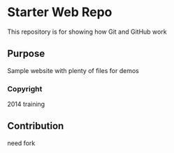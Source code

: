 # Starter Web Repo

This repository is for showing how Git and GitHub work

## Purpose

Sample website with plenty of files for demos

### Copyright

2014 training

## Contribution

need fork